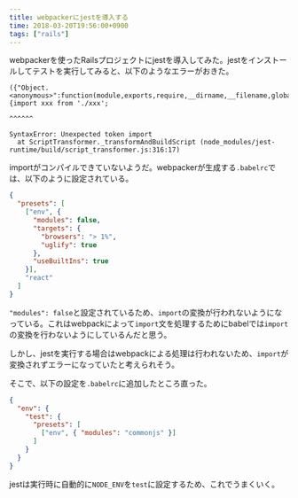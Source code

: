 ```yaml
---
title: webpackerにjestを導入する
time: 2018-03-20T19:56:00+0900
tags: ["rails"]
---
```

webpackerを使ったRailsプロジェクトにjestを導入してみた。jestをインストールしてテストを実行してみると、以下のようなエラーがおきた。

```
({"Object.<anonymous>":function(module,exports,require,__dirname,__filename,global,jest){import xxx from './xxx';
                                                                                         ^^^^^^

SyntaxError: Unexpected token import
  at ScriptTransformer._transformAndBuildScript (node_modules/jest-runtime/build/script_transformer.js:316:17)
```

importがコンパイルできていないようだ。webpackerが生成する`.babelrc`では、以下のように設定されている。

```json
{
  "presets": [
    ["env", {
      "modules": false,
      "targets": {
        "browsers": "> 1%",
        "uglify": true
      },
      "useBuiltIns": true
    }],
    "react"
  ]
}
```

`"modules": false`と設定されているため、`import`の変換が行われないようになっている。これはwebpackによって`import`文を処理するためにbabelでは`import`の変換を行わないようにしているんだと思う。

しかし、jestを実行する場合はwebpackによる処理は行われないため、`import`が変換されずエラーになっていたと考えられそう。

そこで、以下の設定を`.babelrc`に追加したところ直った。

```json
{
  "env": {
    "test": {
      "presets": [
        ["env", { "modules": "commonjs" }]
      ]
    }
  }
}
```

jestは実行時に自動的に`NODE_ENV`を`test`に設定するため、これでうまくいく。


